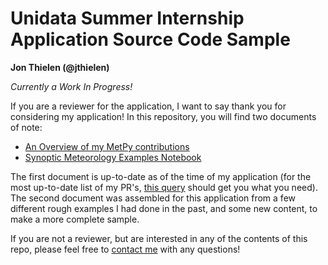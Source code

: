 Unidata Summer Internship Application Source Code Sample
========================================================

**Jon Thielen (@jthielen)**

*Currently a Work In Progress!*

If you are a reviewer for the application, I want to say thank you for considering my application! In this repository, you will find two documents of note:

- [An Overview of my MetPy contributions](metpy_contributions.md)
- [Synoptic Meteorology Examples Notebook](synoptic_examples.ipynb)

The first document is up-to-date as of the time of my application (for the most up-to-date list of my PR's, [this query](https://github.com/Unidata/MetPy/pulls?q=is%3Apr+author%3Ajthielen) should get you what you need). The second document was assembled for this application from a few different rough examples I had done in the past, and some new content, to make a more complete sample.

If you are not a reviewer, but are interested in any of the contents of this repo, please feel free to [contact me](https://github.com/jthielen) with any questions!